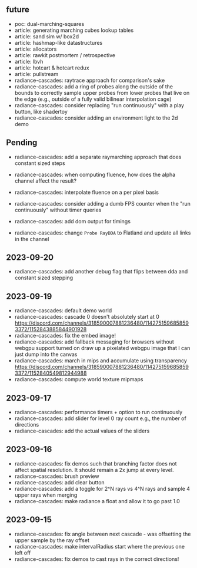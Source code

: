 ## future
- poc: dual-marching-squares
- article: generating marching cubes lookup tables
- article: sand sim w/ box2d
- article: hashmap-like datastructures
- article: allocators
- article: rawkit postmortem / retrospective
- article: lbvh
- article: hotcart & hotcart redux
- article: pullstream
- radiance-cascades: raytrace approach for comparison's sake
- radiance-cascades: add a ring of probes along the outside of the bounds to correctly sample
                     upper probes from lower probes that live on the edge
                     (e.g., outside of a fully valid bilinear interpolation cage)
- radiance-cascades: consider replacing "run continuously" with a play button, like shadertoy
- radiance-cascades: consider adding an environment light to the 2d demo

## Pending
- radiance-cascades: add a separate raymarching approach that does constant sized steps
- radiance-cascades: when computing fluence, how does the alpha channel affect the result?

- radiance-cascades: interpolate fluence on a per pixel basis
- radiance-cascades: consider adding a dumb FPS counter when the "run continuously" without
                     timer queries
- radiance-cascades: add dom output for timings
- radiance-cascades: change `Probe RayDDA` to Flatland and update all links in the channel

## 2023-09-20
- radiance-cascades: add another debug flag that flips between dda and constant sized stepping
## 2023-09-19
- radiance-cascades: default demo world
- radiance-cascades: cascade 0 doesn't absolutely start at 0
                      https://discord.com/channels/318590007881236480/1142751596858593372/1152843885844901928
- radiance-cascades: fix the embed image!
- radiance-cascades: add fallback messaging for browsers without webgpu support turned on
                     draw up a pixelated webgpu image that I can just dump into the canvas
- radiance-cascades: march in mips and accumulate using transparency
  https://discord.com/channels/318590007881236480/1142751596858593372/1152840549812944988
- radiance-cascades: compute world texture mipmaps
## 2023-09-17
- radiance-cascades: performance timers + option to run continuously
- radiance-cascades: add slider for level 0 ray count e.g., the number of directions
- radiance-cascades: add the actual values of the sliders
## 2023-09-16
- radiance-cascades: fix demos such that branching factor does not affect spatial resolution.
                     It should remain a 2x jump at every level.
- radiance-cascades: brush preview
- radiance-cascades: add clear button
- radiance-cascades: add a toggle for 2^N rays vs 4^N rays and sample 4 upper rays when merging
- radiance-cascades: make radiance a float and allow it to go past 1.0
## 2023-09-15
- radiance-cascades: fix angle between next cascade - was offsetting the upper sample by the ray offset
- radiance-cascades: make intervalRadius start where the previous one left off
- radiance-cascades: fix demos to cast rays in the correct directions!
